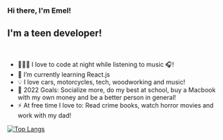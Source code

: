 ### Hi there, I'm Emel!

## I'm a teen developer!

<br />

- 👨🏻‍💻 I love to code at night while listening to music 🎧!
- 🌱 I’m currently learning React.js
- 💡 I love cars, motorcycles, tech, woodworking and music!
- 🥅 2022 Goals: Socialize more, do my best at school, buy a Macbook with my own money and be a better person in general!
- ⚡ At free time I love to: Read crime books, watch horror movies and work with my dad!


[![Top Langs](https://github-readme-stats.vercel.app/api/top-langs/?username=EmelKesten&count_private=true&show_icons=true&theme=react&count_private=true)](https://github.com/anuraghazra/github-readme-stats)